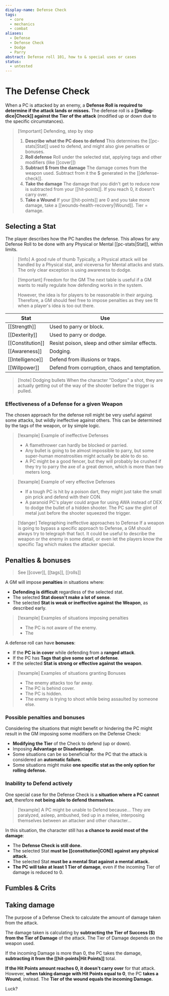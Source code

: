 ```yaml
---
display-name: Defense Check
tags:
  - core
  - mechanics
  - combat
aliases:
  - Defense
  - Defense Check
  - Dodge
  - Parry
abstract: Defense roll 101, how to & special uses or cases
status:
  - untested
---
```

# The Defense Check
When a PC is attacked by an enemy, a **Defense Roll is required to determine if the attack lands or misses.** The defense roll is a **[[rolling-dice|Check]] against the Tier of the attack** (modified up or down due to the specific circumstances).

> [!important] Defending, step by step
> 1. **Describe what the PC does to defend**
> 	   This determines the [[pc-stats|Stat]] used to defend, and might also give penalties or bonuses.
> 2. **Roll defense**
> 	   Roll under the selected stat, applying tags and other modifiers (like [[cover]])
> 3. **Subtract $ from the damage**
>       The damage comes from the weapon used. Subtract from it the $ generated in the [[defense-check]].
> 4. **Take the damage**
> 	   The damage that you didn't get to reduce now is subtracted from your [[hit-points]]. If you reach 0, it doesn't carry over.
> 5. **Take a Wound**
> 	   If your [[hit-points]] are 0 and you take more damage, take a [[wounds-health-recovery|Wound]]. Tier = damage.

## Selecting a Stat
The player describes how the PC handles the defense. This allows for any Defense Roll to be done with any Physical or Mental [[pc-stats|Stat]], within limits.

> [!info] A good rule of thumb
> Typically, a Physical attack will be handled by a Physical stat, and viceversa for Mental attacks and stats. The only clear exception is using awareness to dodge.

> [!important] Freedom for the GM
> The next table is useful if a GM wants to really regulate how defending works in the system.
> 
> However, the idea is for players to be reasonable in their arguing. Therefore, a GM should feel free to impose penalties as they see fit when a player's idea is too out there.

| Stat             | Use                                             |
| ---------------- | ----------------------------------------------- |
| [[Strength]]     | Used to parry or block.                         |
| [[Dexterity]]    | Used to parry or dodge.                         |
| [[Constitution]] | Resist poison, sleep and other similar effects. |
| [[Awareness]]    | Dodging.                                        |
| [[Intelligence]] | Defend from illusions or traps.                 |
| [[Willpower]]    | Defend from corruption, chaos and temptation.   |
> [!note] Dodging bullets
> When the character "Dodges" a shot, they are actually getting out of the way of the shooter before the trigger is pulled.
### Effectiveness of a Defense for a given Weapon
The chosen approach for the defense roll might be very useful against some attacks, but wildly ineffective against others. This can be determined by the tags of the weapon, or by simple logic.

> [!example] Example of ineffective Defenses
> - A flamethrower can hardly be blocked or parried.
> - Any bullet is going to be almost impossible to parry, but some super-human monstrosities might actually be able to do so.
> - A PC might be a good fencer, but they will probably be crushed if they try to parry the axe of a great demon, which is more than two meters long.

> [!example] Example of very effective Defenses
> - If a tough PC is hit by a poison dart, they might just take the small pin prick and defend with their CON.
> - A paranoid PC's player could argue for using AWA instead of DEX to dodge the bullet of a hidden shooter. The PC saw the glint of metal just before the shooter squeezed the trigger.

> [!danger] Telegraphing ineffective approaches to Defense
> If a weapon is going to bypass a specific approach to Defense, a GM should always try to telegraph that fact. It could be useful to describe the weapon or the enemy in some detail, or even let the players know the specific Tag which makes the attacker special.

## Penalties & bonuses
> See [[cover]], [[tags]], [[rolls]]

A GM will impose **penalties** in situations where:
- **Defending is difficult** regardless of the selected stat.
- The selected **Stat doesn't make a lot of sense**.
- The selected **Stat is weak or ineffective against the Weapon**, as described early.

> [!example] Examples of situations imposing penalties
> - The PC is not aware of the enemy.
> - The 

A defense roll can have **bonuses**:
- If the **PC is in cover** while defending from a **ranged attack**.
- If the PC has **Tags that give some sort of defense**.
- If the selected **Stat is strong or effective against the weapon**.

> [!example] Examples of situations granting Bonuses
> - The enemy attacks too far away.
> - The PC is behind cover.
> - The PC is hidden.
> - The enemy is trying to shoot while being assaulted by someone else.

### Possible penalties and bonuses
Considering the situations that might benefit or hindering the PC might result in the GM imposing some modifiers on the Defense Check:
- **Modifying the Tier** of the Check to defend (up or down).
- Imposing **Advantage or Disadvantage**.
- Some situations can be so beneficial for the PC that the attack is considered an **automatic failure.**
- Some situations might make **one specific stat as the only option for rolling defense.**

### Inability to Defend actively
One special case for the Defense Check is a **situation where a PC cannot act**, therefore **not being able to defend themselves**.

> [!example] A PC might be unable to Defend because...
> They are paralyzed, asleep, ambushed, tied up in a melee, interposing themselves between an attacker and other character...

In this situation, the character still has **a chance to avoid most of the damage**:
- The **Defense Check is still done.**
- The selected Stat **must be [[constitution|CON]] against any physical attack.**
- The selected Stat **must be a mental Stat against a mental attack.**
-  **The PC will take at least 1 Tier of damage**, even if the incoming Tier of damage is reduced to 0.

## Fumbles & Crits

## Taking damage
The purpose of a Defense Check to calculate the amount of damage taken from the attack.

The damage taken is calculating by **subtracting the Tier of Success ($) from the Tier of Damage** of the attack. The Tier of Damage depends on the weapon used. 

If the incoming Damage is more than 0, the PC takes the damage, **subtracting it from the [[hit-points|Hit Points]]** total.

**If the Hit Points amount reaches 0, it doesn't carry over** for that attack. However, **when taking damage with Hit Points equal to 0**, the PC **takes a Wound**, instead. The **Tier of the wound equals the incoming Damage.**

Luck?